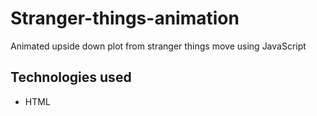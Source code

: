 # Stranger-things-animation

Animated upside down plot from stranger things move using JavaScript


## Technologies used

* HTML
